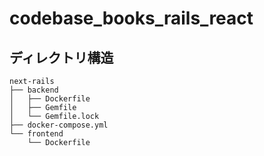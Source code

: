 # codebase_books_rails_react

## ディレクトリ構造
```
next-rails
├── backend
│   ├── Dockerfile
│   ├── Gemfile
│   └── Gemfile.lock
├── docker-compose.yml
└── frontend
    └── Dockerfile
```
